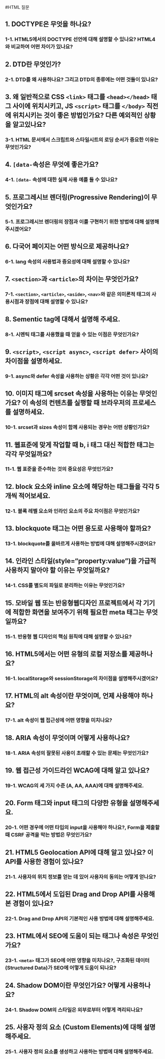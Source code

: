 #HTML 질문

## 1. DOCTYPE은 무엇을 하나요?

### 1-1. HTML5에서의 DOCTYPE 선언에 대해 설명할 수 있나요? HTML4와 비교하여 어떤 차이가 있나요?

## 2. DTD란 무엇인가?

### 2-1. DTD를 왜 사용하나요? 그리고 DTD의 종류에는 어떤 것들이 있나요?

## 3. 왜 일반적으로 CSS `<link>` 태그를 `<head></head>` 태그 사이에 위치시키고, JS `<script>` 태그를 `</body>` 직전에 위치시키는 것이 좋은 방법인가요? 다른 예외적인 상황을 알고있나요?

### 3-1. HTML 문서에서 스크립트와 스타일시트의 로딩 순서가 중요한 이유는 무엇인가요?

## 4. `[data-`속성은 무엇에 좋은가요?

### 4-1. `[data-` 속성에 대한 실제 사용 예를 들 수 있나요?

## 5. 프로그레시브 렌더링(Progressive Rendering)이 무엇인가요?

### 5-1. 프로그레시브 렌더링의 장점과 이를 구현하기 위한 방법에 대해 설명해주시겠어요?

## 6. 다국어 페이지는 어떤 방식으로 제공하나요?

### 6-1. lang 속성의 사용법과 중요성에 대해 설명할 수 있나요?

## 7. `<section>`과 `<article>`의 차이는 무엇인가요?

### 7-1. `<section>`, `<article>`, `<aside>`, `<nav>`와 같은 의미론적 태그의 사용시점과 장점에 대해 설명할 수 있나요?

## 8. Sementic tag에 대해서 설명해 주세요.

### 8-1. 시멘틱 태그를 사용했을 때 얻을 수 있는 이점은 무엇인가요?

## 9. `<script>`, `<script async>`, `<script defer>` 사이의 차이점을 설명하세요.

### 9-1. async와 defer 속성을 사용하는 상황은 각각 어떤 것이 있나요?

## 10. 이미지 태그에 srcset 속성을 사용하는 이유는 무엇인가요? 이 속성의 컨텐츠를 실행할 때 브라우저의 프로세스를 설명하세요.

### 10-1. srcset과 sizes 속성이 함께 사용되는 경우는 어떤 상황인가요?

## 11. 웹표준에 맞게 작업할 때 b, i 태그 대신 적합한 태그는 각각 무엇일까요?

### 11-1. 웹 표준을 준수하는 것의 중요성은 무엇인가요?

## 12. block 요소와 inline 요소에 해당하는 태그들을 각각 5개씩 적어보세요.

### 12-1. 블록 레벨 요소와 인라인 요소의 주요 차이점은 무엇인가요?

## 13. blockquote 태그는 어떤 용도로 사용해야 할까요?

### 13-1. blockquote를 올바르게 사용하는 방법에 대해 설명해주시겠어요?

## 14. 인라인 스타일(style=“property:value”)을 가급적 사용하지 말아야 할 이유는 무엇일까요?

### 14-1. CSS를 별도의 파일로 분리하는 이유는 무엇인가요?

## 15. 모바일 웹 또는 반응형웹디자인 프로젝트에서 각 기기에 적합한 화면을 보여주기 위해 필요한 meta 태그는 무엇일까요?

### 15-1. 반응형 웹 디자인의 핵심 원칙에 대해 설명할 수 있나요?

## 16. HTML5에서는 어떤 유형의 로컬 저장소를 제공하나요?

### 16-1. localStorage와 sessionStorage의 차이점을 설명해주시겠어요?

## 17. HTML의 alt 속성이란 무엇이며, 언제 사용해야 하나요?

### 17-1. alt 속성이 웹 접근성에 어떤 영향을 미치나요?

## 18. ARIA 속성이 무엇이며 어떻게 사용하나요?

### 18-1. ARIA 속성의 잘못된 사용이 초래할 수 있는 문제는 무엇인가요?

## 19. 웹 접근성 가이드라인 WCAG에 대해 알고 있나요?

### 19-1. WCAG의 세 가지 수준 (A, AA, AAA)에 대해 설명해주세요.

## 20. Form 태그와 input 태그의 다양한 유형을 설명해주세요.

### 20-1. 어떤 경우에 어떤 타입의 input을 사용해야 하나요?, Form을 제출할 때 CSRF 공격을 막는 방법은 무엇인가요?

## 21. HTML5 Geolocation API에 대해 알고 있나요? 이 API를 사용한 경험이 있나요?

### 21-1. 사용자의 위치 정보를 얻는 데 있어 사용자의 동의는 어떻게 얻나요?

## 22. HTML5에서 도입된 Drag and Drop API를 사용해 본 경험이 있나요?

### 22-1. Drag and Drop API의 기본적인 사용 방법에 대해 설명해주세요.

## 23. HTML에서 SEO에 도움이 되는 태그나 속성은 무엇인가요?

### 23-1. `<meta>` 태그가 SEO에 어떤 영향을 미치나요?, 구조화된 데이터 (Structured Data)가 SEO에 어떻게 도움이 되나요?

## 24. Shadow DOM이란 무엇인가요? 어떻게 사용하나요?

### 24-1. Shadow DOM의 스타일은 외부로부터 어떻게 격리되나요?

## 25. 사용자 정의 요소 (Custom Elements)에 대해 설명해주세요.

### 25-1. 사용자 정의 요소를 생성하고 사용하는 방법에 대해 설명해주세요.
